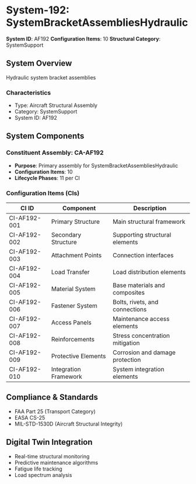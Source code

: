 # System-192: SystemBracketAssembliesHydraulic

**System ID**: AF192
**Configuration Items**: 10
**Structural Category**: SystemSupport

## System Overview

Hydraulic system bracket assemblies

### Characteristics
- Type: Aircraft Structural Assembly
- Category: SystemSupport
- System ID: AF192

## System Components

### Constituent Assembly: CA-AF192
- **Purpose**: Primary assembly for SystemBracketAssembliesHydraulic
- **Configuration Items**: 10
- **Lifecycle Phases**: 11 per CI

### Configuration Items (CIs)

| CI ID | Component | Description |
|-------|-----------|-------------|
| CI-AF192-001 | Primary Structure | Main structural framework |
| CI-AF192-002 | Secondary Structure | Supporting structural elements |
| CI-AF192-003 | Attachment Points | Connection interfaces |
| CI-AF192-004 | Load Transfer | Load distribution elements |
| CI-AF192-005 | Material System | Base materials and composites |
| CI-AF192-006 | Fastener System | Bolts, rivets, and connections |
| CI-AF192-007 | Access Panels | Maintenance access elements |
| CI-AF192-008 | Reinforcements | Stress concentration mitigation |
| CI-AF192-009 | Protective Elements | Corrosion and damage protection |
| CI-AF192-010 | Integration Framework | System integration elements |

## Compliance & Standards
- FAA Part 25 (Transport Category)
- EASA CS-25
- MIL-STD-1530D (Aircraft Structural Integrity)

## Digital Twin Integration
- Real-time structural monitoring
- Predictive maintenance algorithms
- Fatigue life tracking
- Load spectrum analysis
